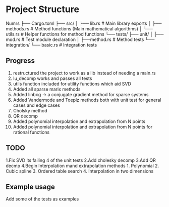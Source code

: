 # Project Structure

Numrs
├── Cargo.toml
├── src/
│   ├── lib.rs         # Main library exports 
│   ├── methods.rs         # Method functions (Main mathematical algorithms)
│   └── utils.rs       # Helper functions for method functions
└── tests/
    ├── unit/
    │   ├── mod.rs      # Test module declaration
    │   ├──method.rs    # Method tests
    └── integration/
        └── basic.rs    # Integration tests

## Progress
1. restructured the project to work as a lib instead of needing a main.rs 
2. lu_decomp works and passes all tests
3. utils function included for utility functions which aid SVD
4. Added all sparse marix methods
5. Added linbcg -> a conjugate gradient method for sparse systems
6. Added Vandermode and Toeplz methods both with unit test for general cases and edge cases
7. Cholsky method
8. QR decomp
9. Added polynomial interpolation and extrapolation from N points
10. Added polynomial interpolation and extrapolation from N points for rational functions
## TODO 
1.Fix SVD its failing 4 of the unit tests
2.Add cholesky decomp
3.Add QR decmp
4.Begin Interpolation mand extrapolation methods
    1. Polynomial
    2. Cubic spline
    3. Ordered table search
    4. Interpolation in two dimensions

## Example usage
Add some of the tests as examples
